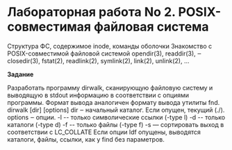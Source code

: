 # Лабораторная работа No 2. POSIX-совместимая файловая система

Структура ФС, содержимое inode, команды оболочки
Знакомство с POSIX-совместимой файловой системой opendir(3), readdir(3), ‒
closedir(3), fstat(2), readlink(2), symlink(2), link(2), unlink(2), ...

**Задание**

Разработать программу dirwalk, сканирующую файловую систему и выводящую в
stdout информацию в соответствии с опциями программы. Формат вывода аналогичен
формату вывода утилиты fnd.
dirwalk [dir] [options]
dir ‒ начальный каталог. Если опущен, текущий (./).
options ‒ опции.
-l -- только символические ссылки (-type l)
-d -- только каталоги (-type d)
-f -- только файлы (-type f)
-s — сортировать выход в соответствии с LC_COLLATE
Если опции ldf опущены, выводятся каталоги, файлы, ссылки, как у find без
параметров.
